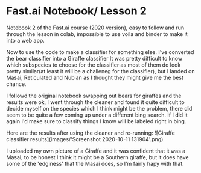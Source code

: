 # Fast.ai Notebook/ Lesson 2

Notebook 2 of the Fast.ai course (2020 version), easy to follow and run through the lesson in colab, impossible to use voila and binder to make it into a web app.

Now to use the code to make a classifier for something else.
I've converted the bear classifier into a Giraffe classifier
It was pretty difficult to know which subspecies to choose for the classifier as most of them do look pretty similar(at least it will be a challeneg for the classifier), but I landed on Masai, Reticulated and Nubian as I thought they might give me the best chance. 

I followd the original notebook swapping out bears for giraffes and the results were ok, I went through the cleaner and found it quite difficult to decide myself on the species which I think might be the problem, there did seem to be quite a few coming up under a different bing search. 
If I did it again I'd make sure to classify things I know will be labeled right in bing.

Here are the results after using the cleaner and re-running:
![Giraffe classifier results](images/'Screenshot 2020-10-11 131904'.png)


I uploaded my own picture of a Giraffe and it was confident that it was a Masai, to be honest I think it might be a Southern giraffe, but it does have some of the 'edginess' that the Masai does, so I'm fairly hapy with that.  

